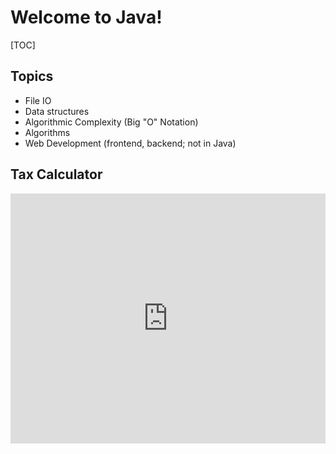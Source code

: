 # Welcome to Java!

[TOC]

## Topics

* File IO
* Data structures
* Algorithmic Complexity (Big "O" Notation)
* Algorithms
* Web Development (frontend, backend; not in Java)

## Tax Calculator

<iframe height="400px" width="100%" src="https://repl.it/@ZSiegel/TaxCalculator?lite=true" scrolling="no" frameborder="no" allowtransparency="true" allowfullscreen="true" sandbox="allow-forms allow-pointer-lock allow-popups allow-same-origin allow-scripts allow-modals"></iframe>
